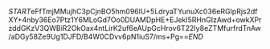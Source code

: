 $START$eFfTmjMMujhC3pCjnBO5hm096lU+5LdryaTYunuXc036eRGIpRjs2dfXY+4nby36Eo7Ptz1Y6MLoGd7Oo0DUAMDpHE+EJekI5RHnGIzAwd+owkXPrzddGKzV3QWBiR2OkOax4ntLirK2uf6eAUpGcHrov6T22Iy8eZTMfurfrdTnAw/aDGy58Ze9Ug1DJFD/B4W0CDvv6pN1iuS7/ms+Pg==$END$